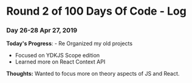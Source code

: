 # Round 2 of 100 Days Of Code - Log

### Day 26-28 Apr 27, 2019

**Today's Progress**: - Re Organized my old projects
- Focused on YDKJS Scope edition
- Learned more on React Context API 

**Thoughts:** Wanted to focus more on theory aspects of JS and React. 
